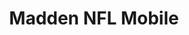 ---
title: "Madden NFL Mobile"
developer: EA Sports
description: Be the playmaker in an all-new season of Madden NFL Mobile! Become the GM of your favorite franchise and handpick your team of NFL stars and legends. Google Play's Best Games of 2015.
image: MaddenNFLMobile.jpg
link: https://www.easports.com/madden-nfl
ios: https://itunes.apple.com/us/app/madden-nfl-mobile/id855627886
android: https://play.google.com/store/apps/details?id=com.ea.game.maddenmobile15_row
featured: true
---